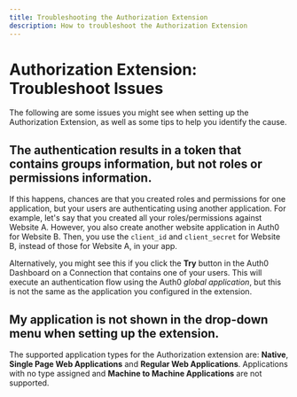 ```yaml
---
title: Troubleshooting the Authorization Extension
description: How to troubleshoot the Authorization Extension
---
```


# Authorization Extension: Troubleshoot Issues

The following are some issues you might see when setting up the Authorization Extension, as well as some tips to help you identify the cause.

## The authentication results in a token that contains groups information, but not roles or permissions information.

If this happens, chances are that you created roles and permissions for one application, but your users are authenticating using another application. For example, let's say that you created all your roles/permissions against Website A. However, you also create another website application in Auth0 for Website B. Then, you use the `client_id` and `client_secret` for Website B, instead of those for Website A, in your app.

Alternatively, you might see this if you click the **Try** button in the Auth0 Dashboard on a Connection that contains one of your users. This will execute an authentication flow using the Auth0 _global application_, but this is not the same as the application you configured in the extension.

## My application is not shown in the drop-down menu when setting up the extension.

The supported application types for the Authorization extension are: **Native**, **Single Page Web Applications** and **Regular Web Applications**. Applications with no type assigned and **Machine to Machine Applications** are not supported.